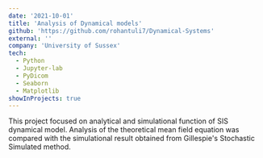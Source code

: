 ```yaml
---
date: '2021-10-01'
title: 'Analysis of Dynamical models'
github: 'https://github.com/rohantuli7/Dynamical-Systems'
external: ''
company: 'University of Sussex'
tech:
  - Python
  - Jupyter-lab
  - PyDicom
  - Seaborn
  - Matplotlib
showInProjects: true
---
```


This project focused on analytical and simulational function of SIS dynamical model. Analysis of the theoretical mean field equation was compared with the simulational result obtained from Gillespie's Stochastic Simulated method.